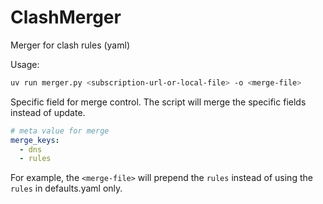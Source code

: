 # ClashMerger

Merger for clash rules (yaml)

Usage:
```bash
uv run merger.py <subscription-url-or-local-file> -o <merge-file>
```


Specific field for merge control. The script will merge the specific fields instead of update.
```yaml
# meta value for merge
merge_keys:
  - dns
  - rules
```

For example, the `<merge-file>` will prepend the `rules` instead of using the `rules` in defaults.yaml only.